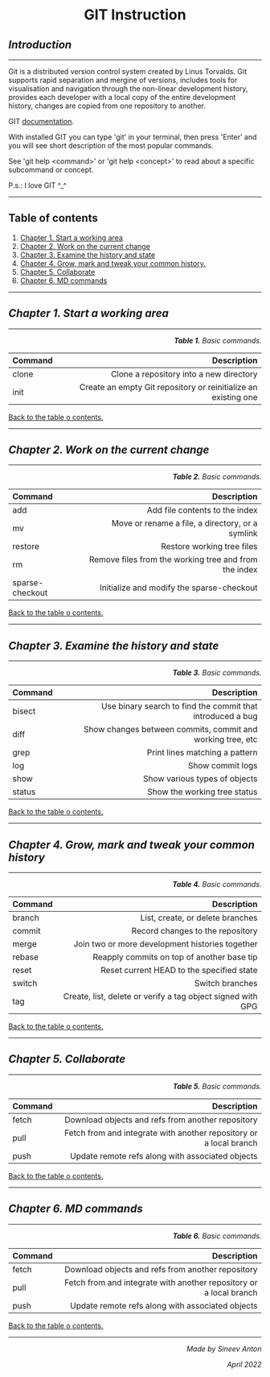 # **<center>GIT Instruction</center>**

## *Introduction*
___

Git is a distributed version control system created by Linus Torvalds. Git supports rapid separation and mergine of versions, includes tools for visualisation and navigation through the non-linear development history, provides each developer with a local copy of the entire development history, changes are copied from one repository to another.

GIT <a href = "https://git-scm.com/doc">documentation</a>.

With installed GIT you can type 'git' in your terminal, then press 'Enter' and you will see short description of the most popular commands.

See 'git help \<command\>' or 'git help \<concept\>'
to read about a specific subcommand or concept.

P.s.: I love GIT ^_^
___
<a id = "ToC"></a>
## Table of contents
1. [Chapter 1. Start a working area](#Chapter1)
2. [Chapter 2. Work on the current change](#Chapter2)
3. [Chapter 3. Examine the history and state](#Chapter3)
4. [Chapter 4. Grow, mark and tweak your common history.](#Chapter4)
5. [Chapter 5. Collaborate](#Chapter5)
6. [Chapter 6. MD commands](#Chapter6)


___
<a id = "Chapter1"></a>
## *Chapter 1. Start a working area*
___

*<p align="right">**Table 1.** Basic commands.</p>*

| Command              | Description             |
| :------------------- | ----------------------: |
|clone| Clone a repository into a new directory|
|init| Create an empty Git repository or reinitialize an existing one|

[Back to the table o contents.](#ToC)
___

<a id = "Chapter2"></a>
## *Chapter 2. Work on the current change*
___

*<p align="right">**Table 2.** Basic commands.</p>*

| Command              | Description             |
| :------------------- | ----------------------: |
|add|Add file contents to the index|
|mv|Move or rename a file, a directory, or a symlink|
|restore|Restore working tree files|
|rm|Remove files from the working tree and from the index|
|sparse-checkout|Initialize and modify the sparse-checkout|

[Back to the table o contents.](#ToC)
___

<a id = "Chapter3"></a>
## *Chapter 3. Examine the history and state*
___

*<p align="right">**Table 3.** Basic commands.</p>*

| Command              | Description             |
| :------------------- | ----------------------: |
|bisect|Use binary search to find the commit that introduced a bug|
|diff|Show changes between commits, commit and working tree, etc|
|grep|Print lines matching a pattern|
|log|Show commit logs|
|show|Show various types of objects|
|status|Show the working tree status|

[Back to the table o contents.](#ToC)
___

<a id = "Chapter4"></a>
## *Chapter 4. Grow, mark and tweak your common history*
___

*<p align="right">**Table 4.** Basic commands.</p>*

| Command              | Description             |
| :------------------- | ----------------------: |
|branch|List, create, or delete branches|
|commit|Record changes to the repository|
|merge|Join two or more development histories together|
|rebase|Reapply commits on top of another base tip|
|reset|Reset current HEAD to the specified state|
|switch|Switch branches|
|tag|Create, list, delete or verify a tag object signed with GPG|

[Back to the table o contents.](#ToC)
___
<a id = "Chapter5"></a>
## *Chapter 5. Collaborate*
___

*<p align="right">**Table 5.** Basic commands.</p>*

| Command              | Description             |
| :------------------- | ----------------------: |
|fetch|Download objects and refs from another repository|
|pull|Fetch from and integrate with another repository or a local branch|
|push|Update remote refs along with associated objects|

[Back to the table o contents.](#ToC)
___

<a id = "Chapter6"></a>
## *Chapter 6. MD commands*
___

*<p align="right">**Table 6.** Basic commands.</p>*

| Command              | Description             |
| :------------------- | ----------------------: |
|fetch|Download objects and refs from another repository|
|pull|Fetch from and integrate with another repository or a local branch|
|push|Update remote refs along with associated objects|

[Back to the table o contents.](#ToC)
___

*<p align="right">Made by Sineev Anton</p>*
*<p align="right">April 2022</p>*